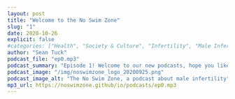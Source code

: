 ```yaml
---
layout: post
title: "Welcome to the No Swim Zone"
slug: "1"
date: 2020-10-26
explicit: false
#categories: ["Health", "Society & Culture", "Infertility", "Male Infertility", "Mental Health", "Men's Health", "Assisted Reproduction", "IVF", "Donor Conception"]
author: "Sean Tuck"
podcast_file: "ep0.mp3"
podcast_summary: "Episode 1! Welcome to our new podcasts, hope you like it. Helen joins me as we tell you what the podcast will be about and introduce ourselves a little."
podcast_image: "/img/noswimzone_logo_20200925.png"
podcast_image_alt: "The No Swim Zone, a podcast about male infertility"
mp3_url: https://noswimzone.github/io/podcasts/ep0.mp3
---
```

